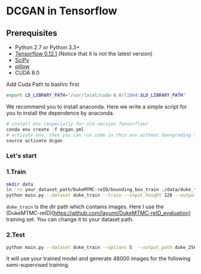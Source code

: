 # DCGAN in Tensorflow

## Prerequisites

- Python 2.7 or Python 3.3+
- [Tensorflow 0.12.1](https://github.com/tensorflow/tensorflow/tree/r0.12) (Notice that it is not the latest version)
- [SciPy](http://www.scipy.org/install.html)
- [pillow](https://github.com/python-pillow/Pillow)
- CUDA 8.0

Add Cuda Path to bashrc first
```bash
export LD_LIBRARY_PATH="/usr/local/cuda-8.0/lib64:$LD_LIBRARY_PATH"
```

We recommend you to install anaconda. Here we write a simple script for you to install the dependence by anaconda.
```python
# install env (especially for old version Tensorflow)
conda env create -f dcgan.yml
# activate env, then you can run code in this env without downgrading the outside Tensorflow.
source activate dcgan
```

### Let's start

### 1.Train
```bash
mkdir data
ln -rs your_dataset_path/DukeMTMC-reID/bounding_box_train ./data/duke_train
python main.py --dataset duke_train --train --input_height 128 --output_height 128 --options 1
```
`duke_train` is the dir path which contains images. Here I use the (DukeMTMC-reID)[https://github.com/layumi/DukeMTMC-reID_evaluation] training set. You can change it to your dataset path.

### 2.Test
```bash
python main.py --dataset duke_train --options 5  --output_path duke_256_48000  --sample_size 48000
```
It will use your trained model and generate 48000 images for the following semi-supervised training.
